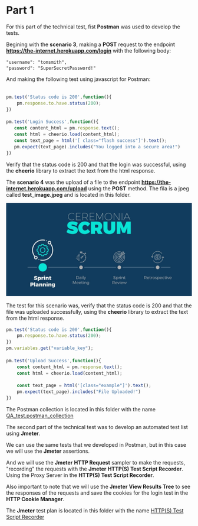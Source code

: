 # Part 1

For this part of the technical test, fist **Postman** was used to develop the tests.

Begining with the **scenario 3**, making a **POST** request to the endpoint **https://the-internet.herokuapp.com/login** with the following body:

    "username": "tomsmith",
    "password": "SuperSecretPassword!"

And making the following test using javascript for Postman:

```javascript

pm.test('Status code is 200',function(){
    pm.response.to.have.status(200);
})

pm.test('Login Success',function(){
   const content_html = pm.response.text();
   const html = cheerio.load(content_html);
   const text_page = html('[ class="flash success"]').text();
   pm.expect(text_page).includes("You logged into a secure area!")
})
```

Verify that the status code is 200 and that the login was successful, using the **cheerio** library to extract the text from the html response.

The **scenario 4** was the upload of a file to the endpoint **https://the-internet.herokuapp.com/upload** using the **POST** method. The fila is a jpeg called **test_image.jpeg** and is located in this folder.

![alt text](image.png)

The test for this scenario was, verify that the status code is 200 and that the file was uploaded successfully, using the **cheerio** library to extract the text from the html response.

```javascript
pm.test('Status code is 200',function(){
    pm.response.to.have.status(200);
})
pm.variables.get("variable_key");

pm.test('Upload Success',function(){
    const content_html = pm.response.text();
    const html = cheerio.load(content_html);

    const text_page = html('[class="example"]').text();
    pm.expect(text_page).includes("File Uploaded!")
})

```

The Postman collection is located in this folder with the name
[QA_test.postman_collection](QA_test.postman_collection.json)

The second part of the technical test was to develop an automated test list using **Jmeter**.

We can use the same tests that we developed in Postman, but in this case we will use the **Jmeter** assertions.

And we will use the **Jmeter** **HTTP Request** sampler to make the requests, "recording" the requests with the **Jmeter** **HTTP(S) Test Script Recorder**. Using the Proxy Server in the **HTTP(S) Test Script Recorder**.

Also important to note that we will use the **Jmeter** **View Results Tree** to see the responses of the requests and save the cookies for the login test in the **HTTP Cookie Manager**.

The **Jmeter** test plan is located in this folder with the name [HTTP(S) Test Script Recorder](HTTP(S)_Test_Script_Recorder.jmx)